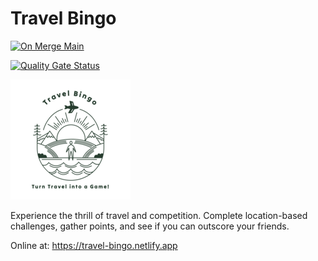 # Travel Bingo

[![On Merge Main](https://github.com/geo-quest/travel-bingo/actions/workflows/on-merge-main.yaml/badge.svg?branch=main)](https://github.com/geo-quest/travel-bingo/actions/workflows/on-merge-main.yaml)

[![Quality Gate Status](https://sonarcloud.io/api/project_badges/measure?project=geo-quest_travel-bingo&metric=alert_status)](https://sonarcloud.io/summary/new_code?id=geo-quest_travel-bingo)

![travel-bingo](public/travel-bingo-logo_192.png)

Experience the thrill of travel and competition. Complete location-based challenges, gather points, and see if you can outscore your friends.

Online at: https://travel-bingo.netlify.app
